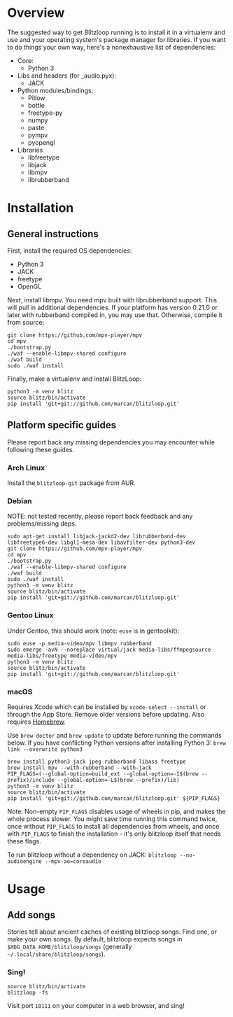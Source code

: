# Overview
The suggested way to get Blitzloop running is to install it in a virtualenv and
use and your operating system's package manager for libraries. If you want to
do things your own way, here's a nonexhaustive list of dependencies:

* Core:
   * Python 3
* Libs and headers (for \_audio.pyx):
   * JACK
* Python modules/bindings:
   * Pillow
   * bottle
   * freetype-py
   * numpy
   * paste
   * pympv
   * pyopengl
* Libraries
   * libfreetype
   * libjack
   * libmpv
   * librubberband

# Installation

## General instructions

First, install the required OS dependencies:

* Python 3
* JACK
* freetype
* OpenGL

Next, install libmpv. You need mpv built with librubberband support. This will
pull in additional dependencies. If your platform has version 0.21.0 or later
with rubberband compiled in, you may use that. Otherwise, compile it from
source:

```shell
git clone https://github.com/mpv-player/mpv
cd mpv
./bootstrap.py
./waf --enable-libmpv-shared configure
./waf build
sudo ./waf install
```

Finally, make a virtualenv and install BlitzLoop:

```shell
python3 -m venv blitz
source blitz/bin/activate
pip install 'git+git://github.com/marcan/blitzloop.git'
```

## Platform specific guides

Please report back any missing dependencies you may encounter while following
these guides.

### Arch Linux

Install the `blitzloop-git` package from AUR.

### Debian

NOTE: not tested recently, please report back feedback and any problems/missing
deps.

```shell
sudo apt-get install libjack-jackd2-dev librubberband-dev libfreetype6-dev libgl1-mesa-dev libavfilter-dev python3-dev
git clone https://github.com/mpv-player/mpv
cd mpv
./bootstrap.py
./waf --enable-libmpv-shared configure
./waf build
sudo ./waf install
python3 -m venv blitz
source blitz/bin/activate
pip install 'git+git://github.com/marcan/blitzloop.git'
```

### Gentoo Linux
Under Gentoo, this should work (note: `euse` is in gentoolkit):

```shell
sudo euse -p media-video/mpv libmpv rubberband
sudo emerge -avN --noreplace virtual/jack media-libs/ffmpegsource media-libs/freetype media-video/mpv
python3 -m venv blitz
source blitz/bin/activate
pip install 'git+git://github.com/marcan/blitzloop.git'
```

### macOS

Requires Xcode which can be installed by `xcode-select --install` or through
the App Store. Remove older versions before updating.
Also requires [Homebrew](https://brew.sh/ "Homebrew").

Use `brew doctor` and `brew update` to update before running the commands below.
If you have conflicting Python versions after installing Python 3: `brew link --overwrite python3`

```shell
brew install python3 jack jpeg rubberband libass freetype
brew install mpv --with-rubberband --with-jack
PIP_FLAGS=(--global-option=build_ext --global-option=-I$(brew --prefix)/include --global-option=-L$(brew --prefix)/lib)
python3 -m venv blitz
source blitz/bin/activate
pip install 'git+git://github.com/marcan/blitzloop.git' ${PIP_FLAGS}
```

Note: Non-empty `PIP_FLAGS` disables usage of wheels in pip, and makes the whole
process slower. You might save time running this command twice, once without
`PIP_FLAGS` to install all dependencies from wheels, and once with `PIP_FLAGS`
to finish the installation - it's only blitzloop itself that needs these flags.

To run blitzloop without a dependency on JACK: `blitzloop --no-audioengine --mpv-ao=coreaudio`

# Usage

## Add songs
Stories tell about ancient caches of existing blitzloop songs. Find one, or make
your own songs. By default, blitzloop expects songs in
`$XDG_DATA_HOME/blitzloop/songs` (generally `~/.local/share/blitzloop/songs`).

### Sing!
```shell
source blitz/bin/activate
blitzloop -fs
```

Visit port `10111` on your computer in a web browser, and sing!
